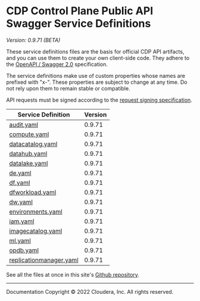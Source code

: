 # CDP Control Plane Public API Swagger Service Definitions

*Version: 0.9.71 (BETA)*

These service definitions files are the basis for official CDP API artifacts,
and you can use them to create your own client-side code. They adhere to the
[OpenAPI / Swagger 2.0](https://swagger.io/specification/v2/) specification.

The service definitions make use of custom properties whose names are prefixed
with "x-". These properties are subject to change at any time. Do not rely upon
them to remain stable or compatible.

API requests must be signed according to the
[request signing specification](request_signing.md).

| Service Definition | Version |
| --- | --- |
| [audit.yaml](./audit.yaml) | 0.9.71 |
| [compute.yaml](./compute.yaml) | 0.9.71 |
| [datacatalog.yaml](./datacatalog.yaml) | 0.9.71 |
| [datahub.yaml](./datahub.yaml) | 0.9.71 |
| [datalake.yaml](./datalake.yaml) | 0.9.71 |
| [de.yaml](./de.yaml) | 0.9.71 |
| [df.yaml](./df.yaml) | 0.9.71 |
| [dfworkload.yaml](./dfworkload.yaml) | 0.9.71 |
| [dw.yaml](./dw.yaml) | 0.9.71 |
| [environments.yaml](./environments.yaml) | 0.9.71 |
| [iam.yaml](./iam.yaml) | 0.9.71 |
| [imagecatalog.yaml](./imagecatalog.yaml) | 0.9.71 |
| [ml.yaml](./ml.yaml) | 0.9.71 |
| [opdb.yaml](./opdb.yaml) | 0.9.71 |
| [replicationmanager.yaml](./replicationmanager.yaml) | 0.9.71 |

See all the files at once in this site's
[Github repository](https://github.com/cloudera/cdp-dev-docs/tree/master/api-docs/swagger).

----

Documentation Copyright © 2022 Cloudera, Inc. All rights reserved.

